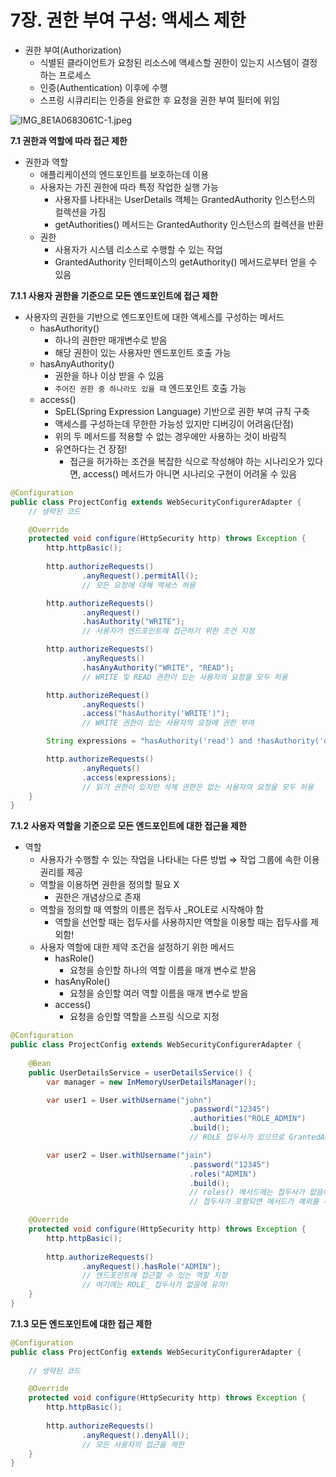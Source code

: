 # 7장. 권한 부여 구성: 액세스 제한

- 권한 부여(Authorization)
    - 식별된 클라이언트가 요청된 리소스에 액세스할 권한이 있는지 시스템이 결정하는 프로세스
    - 인증(Authentication) 이후에 수행
    - 스프링 시큐리티는 인증을 완료한 후 요청을 권한 부여 필터에 위임

![IMG_8E1A0683061C-1.jpeg](https://prod-files-secure.s3.us-west-2.amazonaws.com/82c76c9c-91ab-4fab-a183-126246ae45b2/e062476f-c2b5-4138-ac9e-2c8c118938ad/IMG_8E1A0683061C-1.jpeg)

**7.1 권한과 역할에 따라 접근 제한**

- 권한과 역할
    - 애플리케이션의 엔드포인트를 보호하는데 이용
    - 사용자는 가진 권한에 따라 특정 작업한 실행 가능
        - 사용자를 나타내는 UserDetails 객체는 GrantedAuthority 인스턴스의 컬렉션을 가짐
        - getAuthorities() 메서드는 GrantedAuthority 인스턴스의 컬렉션을 반환
    - 권한
        - 사용자가 시스템 리소스로 수행할 수 있는 작업
        - GrantedAuthority 인터페이스의 getAuthority() 메서드로부터 얻을 수 있음

**7.1.1 사용자 권한을 기준으로 모든 엔드포인트에 접근 제한**

- 사용자의 권한을 기반으로 엔드포인트에 대한 액세스를 구성하는 메서드
    - hasAuthority()
        - 하나의 권한만 매개변수로 받음
        - 해당 권한이 있는 사용자만 엔드포인트 호출 가능
    - hasAnyAuthority()
        - 권한을 하나 이상 받을 수 있음
        - `주어진 권한 중 하나라도 있을 때` 엔드포인트 호출 가능
    - access()
        - SpEL(Spring Expression Language) 기반으로 권한 부여 규칙 구축
        - 액세스를 구성하는데 무한한 가능성 있지만 디버깅이 어려움(단점)
        - 위의 두 메서드를 적용할 수 없는 경우에만 사용하는 것이 바람직
        - 유연하다는 건 장점!
            - 접근을 허가하는 조건을 복잡한 식으로 작성해야 하는 시나리오가 있다면, access() 메서드가 아니면 시나리오 구현이 어려울 수 있음

```java
@Configuration
public class ProjectConfig extends WebSecurityConfigurerAdapter {
	// 생략된 코드

	@Override
	protected void configure(HttpSecurity http) throws Exception {
		http.httpBasic();
		
		http.authorizeRequests()
				.anyRequest().permitAll();
				// 모든 요청에 대해 액세스 허용

		http.authorizeRequests()
				.anyRequest()
				.hasAuthority("WRITE");
				// 사용자가 엔드포인트에 접근하기 위한 조건 지정

		http.authorizeRequests()
				.anyRequests()
				.hasAnyAuthority("WRITE", "READ");
				// WRITE 및 READ 권한이 있는 사용자의 요청을 모두 허용

		http.authorizeRequest()
				.anyRequests()
				.access("hasAuthority('WRITE')");
				// WRITE 권한이 있는 사용자의 요청에 권한 부여

		String expressions = "hasAuthority('read') and !hasAuthority('delete')";

		http.authorizeRequests()
				.anyRequets()
				.access(expressions);
				// 읽기 권한이 있지만 삭제 권한은 없는 사용자의 요청을 모두 허용
	}
}
```

**7.1.2 사용자 역할을 기준으로 모든 엔드포인트에 대한 접근을 제한**

- 역할
    - 사용자가 수행할 수 있는 작업을 나타내는 다른 방법 ⇒ 작업 그룹에 속한 이용 권리를 제공
    - 역할을 이용하면 권한을 정의할 필요 X
        - 권한은 개념상으로 존재
    - 역할을 정의할 때 역할의 이름은 접두사 _ROLE로 시작해야 함
        - 역할을 선언할 때는 접두사를 사용하지만 역할을 이용할 때는 접두사를 제외함!
    - 사용자 역할에 대한 제약 조건을 설정하기 위한 메서드
        - hasRole()
            - 요청을 승인할 하나의 역할 이름을 매개 변수로 받음
        - hasAnyRole()
            - 요청을 승인할 여러 역할 이름을 매개 변수로 받음
        - access()
            - 요청을 승인할 역할을 스프링 식으로 지정

```java
@Configuration
public class ProjectConfig extends WebSecurityConfigurerAdapter {
	
	@Bean
	public UserDetailsService = userDetailsService() {
		var manager = new InMemoryUserDetailsManager();

		var user1 = User.withUsername("john")
										.password("12345")
										.authorities("ROLE_ADMIN")
										.build();
										// ROLE 접두사가 있으므로 GrantedAuthority는 역할을 나타냄

		var user2 = User.withUsername("jain")
										.password("12345")
										.roles("ADMIN")
										.build();
										// roles() 메서드에는 접두사가 없음에 유의!
										// 접두사가 포함되면 메서드가 예외를 투척

	@Override
	protected void configure(HttpSecurity http) throws Exception {
		http.httpBasic();
		
		http.authorizeRequests()
				.anyRequest().hasRole("ADMIN");
				// 엔드포인트에 접근할 수 있는 역할 지정
				// 여기에는 ROLE_ 접두사가 없음에 유의!
	}
}
```

**7.1.3 모든 엔드포인트에 대한 접근 제한**
```java
@Configuration
public class ProjectConfig extends WebSecurityConfigurerAdapter {
	
	// 생략된 코드

	@Override
	protected void configure(HttpSecurity http) throws Exception {
		http.httpBasic();
		
		http.authorizeRequests()
				.anyRequest().denyAll();
				// 모든 사용자의 접근을 제한
	}
}
```
